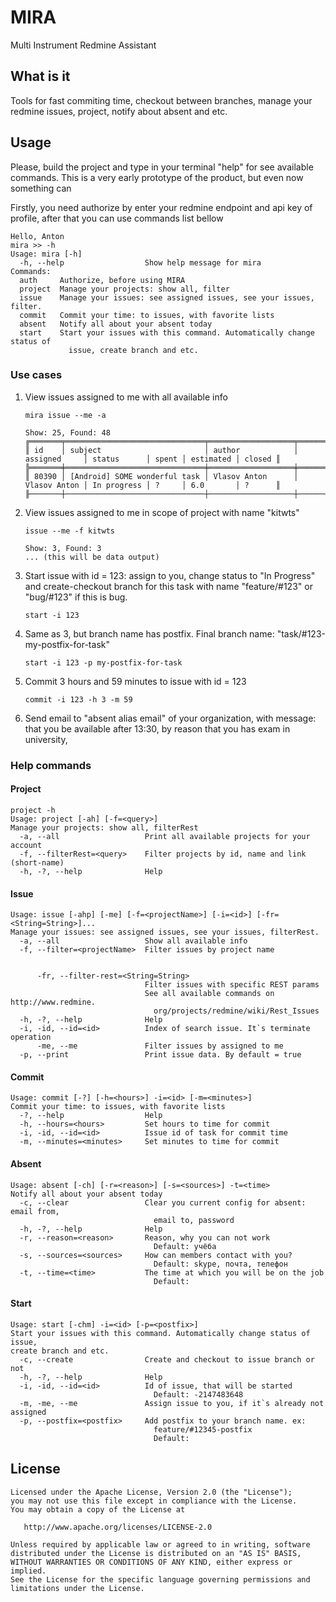 # MIRA
Multi Instrument Redmine Assistant

What is it
----------
Tools for fast commiting time, checkout between branches, manage your redmine issues, project, notify about absent and etc.

Usage
-----

Please, build the project and type in your terminal "help" for see available commands.
This is a very early prototype of the product, but even now something can

Firstly, you need authorize by enter your redmine endpoint and api key of profile, after that you can use commands list bellow

```
Hello, Anton
mira >> -h
Usage: mira [-h]
  -h, --help                  Show help message for mira
Commands:
  auth     Authorize, before using MIRA
  project  Manage your projects: show all, filter
  issue    Manage your issues: see assigned issues, see your issues, filter.
  commit   Commit your time: to issues, with favorite lists
  absent   Notify all about your absent today
  start    Start your issues with this command. Automatically change status of
             issue, create branch and etc.
```

### Use cases

1. View issues assigned to me with all available info
    ```
    mira issue --me -a
    ```

    ```
    Show: 25, Found: 48
    ╔═══════╤═══════════════════════════════╤═══════════════════╤══════════════╤═════════════╤═══════╤═══════════╤════════╗
    ║ id    │ subject                       │ author            │ assigned     │ status      │ spent │ estimated │ closed ║
    ╠═══════╪═══════════════════════════════╪═══════════════════╪══════════════╪═════════════╪═══════╪═══════════╪════════╣
    ║ 80390 │ [Android] SOME wonderful task │ Vlasov Anton      │ Vlasov Anton │ In progress │ ?     │ 6.0       │ ?      ║
    ╟───────┼───────────────────────────────┼───────────────────┼──────────────┼─────────────┼───────┼───────────┼────────╢
    ```
2. View issues assigned to me in scope of project with name "kitwts"
    ```
    issue --me -f kitwts
    ```

    ```
    Show: 3, Found: 3
    ... (this will be data output)
    ```

3. Start issue with id = 123: assign to you, change status to "In Progress" and create-checkout branch for this task with name "feature/#123" or "bug/#123" if this is bug.
    ```
    start -i 123
    ```

4. Same as 3, but branch name has postfix. Final branch name: "task/#123-my-postfix-for-task"
    ```
    start -i 123 -p my-postfix-for-task
    ```

5. Commit 3 hours and 59 minutes to issue with id = 123
    ```
    commit -i 123 -h 3 -m 59
    ```

6. Send email to "absent alias email" of your organization, with message:
    that you be available after 13:30, by reason that you has exam in university,

### Help commands

#### Project
```
project -h
Usage: project [-ah] [-f=<query>]
Manage your projects: show all, filterRest
  -a, --all                   Print all available projects for your account
  -f, --filterRest=<query>    Filter projects by id, name and link (short-name)
  -h, -?, --help              Help
```

#### Issue

```
Usage: issue [-ahp] [-me] [-f=<projectName>] [-i=<id>] [-fr=<String=String>]...
Manage your issues: see assigned issues, see your issues, filterRest.
  -a, --all                   Show all available info
  -f, --filter=<projectName>  Filter issues by project name


      -fr, --filter-rest=<String=String>
                              Filter issues with specific REST params
                              See all available commands on http://www.redmine.
                                org/projects/redmine/wiki/Rest_Issues
  -h, -?, --help              Help
  -i, -id, --id=<id>          Index of search issue. It`s terminate operation
      -me, --me               Filter issues by assigned to me
  -p, --print                 Print issue data. By default = true
```

#### Commit
```
Usage: commit [-?] [-h=<hours>] -i=<id> [-m=<minutes>]
Commit your time: to issues, with favorite lists
  -?, --help                  Help
  -h, --hours=<hours>         Set hours to time for commit
  -i, -id, --id=<id>          Issue id of task for commit time
  -m, --minutes=<minutes>     Set minutes to time for commit
```

#### Absent
```
Usage: absent [-ch] [-r=<reason>] [-s=<sources>] -t=<time>
Notify all about your absent today
  -c, --clear                 Clear you current config for absent: email from,
                                email to, password
  -h, -?, --help              Help
  -r, --reason=<reason>       Reason, why you can not work
                                Default: учёба
  -s, --sources=<sources>     How can members contact with you?
                                Default: skype, почта, телефон
  -t, --time=<time>           The time at which you will be on the job
                                Default:
```
#### Start

```
Usage: start [-chm] -i=<id> [-p=<postfix>]
Start your issues with this command. Automatically change status of issue,
create branch and etc.
  -c, --create                Create and checkout to issue branch or not
  -h, -?, --help              Help
  -i, -id, --id=<id>          Id of issue, that will be started
                                Default: -2147483648
  -m, -me, --me               Assign issue to you, if it`s already not assigned
  -p, --postfix=<postfix>     Add postfix to your branch name. ex:
                                feature/#12345-postfix
                                Default:
```
License
-------

    Licensed under the Apache License, Version 2.0 (the "License");
    you may not use this file except in compliance with the License.
    You may obtain a copy of the License at

       http://www.apache.org/licenses/LICENSE-2.0

    Unless required by applicable law or agreed to in writing, software
    distributed under the License is distributed on an "AS IS" BASIS,
    WITHOUT WARRANTIES OR CONDITIONS OF ANY KIND, either express or implied.
    See the License for the specific language governing permissions and
    limitations under the License.